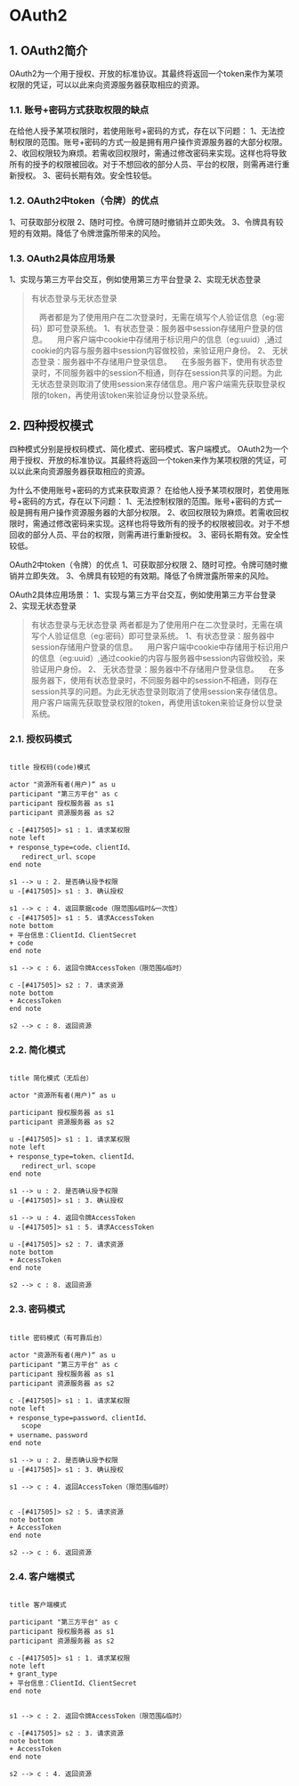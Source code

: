 # OAuth2

## 1. OAuth2简介

OAuth2为一个用于授权、开放的标准协议。其最终将返回一个token来作为某项权限的凭证，可以以此来向资源服务器获取相应的资源。

### 1.1. 账号+密码方式获取权限的缺点

在给他人授予某项权限时，若使用账号+密码的方式，存在以下问题：
1、无法控制权限的范围。账号+密码的方式一般是拥有用户操作资源服务器的大部分权限。
2、收回权限较为麻烦。若需收回权限时，需通过修改密码来实现。这样也将导致所有的授予的权限被回收。对于不想回收的部分人员、平台的权限，则需再进行重新授权。
3、密码长期有效。安全性较低。

### 1.2. OAuth2中token（令牌）的优点

1、可获取部分权限
2、随时可控。令牌可随时撤销并立即失效。
3、令牌具有较短的有效期。降低了令牌泄露所带来的风险。

### 1.3. OAuth2具体应用场景

1、实现与第三方平台交互，例如使用第三方平台登录
2、实现无状态登录

> 有状态登录与无状态登录
>
> &emsp;两者都是为了使用用户在二次登录时，无需在填写个人验证信息（eg:密码）即可登录系统。
>1、有状态登录：服务器中session存储用户登录的信息。
&emsp;用户客户端中cookie中存储用于标识用户的信息（eg:uuid）,通过cookie的内容与服务器中session内容做校验，来验证用户身份。
2、 无状态登录：服务器中不存储用户登录信息。
&emsp;在多服务器下，使用有状态登录时，不同服务器中的session不相通，则存在session共享的问题。为此无状态登录则取消了使用session来存储信息。用户客户端需先获取登录权限的token，再使用该token来验证身份以登录系统。

## 2. 四种授权模式

四种模式分别是授权码模式、简化模式、密码模式、客户端模式。
OAuth2为一个用于授权、开放的标准协议。其最终将返回一个token来作为某项权限的凭证，可以以此来向资源服务器获取相应的资源。

为什么不使用账号+密码的方式来获取资源？
在给他人授予某项权限时，若使用账号+密码的方式，存在以下问题：
1、无法控制权限的范围。账号+密码的方式一般是拥有用户操作资源服务器的大部分权限。
2、收回权限较为麻烦。若需收回权限时，需通过修改密码来实现。这样也将导致所有的授予的权限被回收。对于不想回收的部分人员、平台的权限，则需再进行重新授权。
3、密码长期有效。安全性较低。

OAuth2中token（令牌）的优点
1、可获取部分权限
2、随时可控。令牌可随时撤销并立即失效。
3、令牌具有较短的有效期。降低了令牌泄露所带来的风险。

OAuth2具体应用场景：
1、实现与第三方平台交互，例如使用第三方平台登录
2、实现无状态登录

> 有状态登录与无状态登录
> 两者都是为了使用用户在二次登录时，无需在填写个人验证信息（eg:密码）即可登录系统。
>1、有状态登录：服务器中session存储用户登录的信息。
&emsp;用户客户端中cookie中存储用于标识用户的信息（eg:uuid）,通过cookie的内容与服务器中session内容做校验，来验证用户身份。
2、 无状态登录：服务器中不存储用户登录信息。
&emsp;在多服务器下，使用有状态登录时，不同服务器中的session不相通，则存在session共享的问题。为此无状态登录则取消了使用session来存储信息。用户客户端需先获取登录权限的token，再使用该token来验证身份以登录系统。



### 2.1. 授权码模式

```puml

title 授权码(code)模式

actor "资源所有者(用户)“ as u
participant "第三方平台" as c 
participant 授权服务器 as s1
participant 资源服务器 as s2

c -[#417505]> s1 : 1. 请求某权限
note left
+ response_type=code、clientId、
   redirect_url、scope
end note

s1 --> u : 2. 是否确认授予权限
u -[#417505]> s1 : 3. 确认授权

s1 --> c : 4. 返回票据code（限范围&临时&一次性）
c -[#417505]> s1 : 5. 请求AccessToken
note bottom
+ 平台信息：ClientId、ClientSecret
+ code
end note

s1 --> c : 6. 返回令牌AccessToken（限范围&临时）

c -[#417505]> s2 : 7. 请求资源
note bottom
+ AccessToken
end note

s2 --> c : 8. 返回资源

```

### 2.2. 简化模式

```puml

title 简化模式（无后台）

actor "资源所有者(用户)“ as u

participant 授权服务器 as s1
participant 资源服务器 as s2

u -[#417505]> s1 : 1. 请求某权限
note left
+ response_type=token、clientId、
   redirect_url、scope
end note

s1 --> u : 2. 是否确认授予权限
u -[#417505]> s1 : 3. 确认授权

s1 --> u : 4. 返回令牌AccessToken
u -[#417505]> s1 : 5. 请求AccessToken

u -[#417505]> s2 : 7. 请求资源
note bottom
+ AccessToken
end note

s2 --> c : 8. 返回资源
```

### 2.3. 密码模式

```puml

title 密码模式（有可靠后台）

actor "资源所有者(用户)“ as u
participant "第三方平台" as c
participant 授权服务器 as s1
participant 资源服务器 as s2

c -[#417505]> s1 : 1. 请求某权限
note left
+ response_type=password、clientId、
   scope
+ username、password
end note

s1 --> u : 2. 是否确认授予权限
u -[#417505]> s1 : 3. 确认授权

s1 --> c : 4. 返回AccessToken（限范围&临时）


c -[#417505]> s2 : 5. 请求资源
note bottom
+ AccessToken
end note

s2 --> c : 6. 返回资源

```

### 2.4. 客户端模式

```puml

title 客户端模式

participant "第三方平台" as c
participant 授权服务器 as s1
participant 资源服务器 as s2

c -[#417505]> s1 : 1. 请求某权限
note left
+ grant_type
+ 平台信息：ClientId、ClientSecret
end note


s1 --> c : 2. 返回令牌AccessToken（限范围&临时）

c -[#417505]> s2 : 3. 请求资源
note bottom
+ AccessToken
end note

s2 --> c : 4. 返回资源

```


